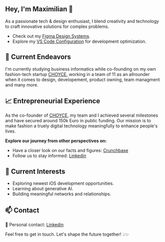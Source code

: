 ## Hey, I'm Maximilian 👋

As a passionate tech & design enthusiast, I blend creativity and technology to craft innovative solutions for complex problems.

- Check out my [Figma Design Systems](https://www.figma.com).
- Explore my [VS Code Configuration](https://code.visualstudio.com) for development optimization.


## 🔭 Current Endeavors

I'm currently studying business informatics while co-founding on my own fashion-tech startup [CHOYCE](https://github.com/CHOYCEapp), working in a team of 11 as an allrounder when it comes to design, developement, product owning, team managment and many more.

## 📈 Entrepreneurial Experience

As the co-founder of [CHOYCE](https://github.com/CHOYCEapp), my team and I achieved several milestones and have secured around 150k Euro in public funding. Our mission is to make fashion a truely digital  technology meaningfully to enhance people's lives.

**Explore our journey from other perspectives on:**

* Have a closer look on our facts and figures: [Crunchbase](https://www.crunchbase.com/organization/choyce)
* Follow us to stay informed: [Linkedin](https://www.linkedin.com/company/choyce-official/?viewAsMember=true)


## 🌱 Current Interests

- Exploring newest iOS development opportunities.
- Learning about generative AI.
- Building meaningful networks and relationships.

## 📫 Contact

📧 Personal contact: [Linkedin](https://www.linkedin.com/in/maximilian-valentin-longinus/)


Feel free to get in touch.
Let's shape the future together! 💡✨
